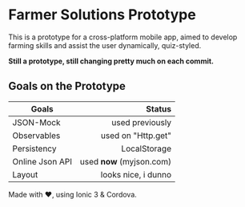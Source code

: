 # __Farmer Solutions Prototype__

This is a prototype for a cross-platform mobile app, aimed to develop farming skills and assist the user dynamically, quiz-styled.

__Still a prototype, still changing pretty much on each commit.__

## Goals on the Prototype

| Goals             | Status                   |
| ------------------|-------------------------:|
| JSON-Mock         | used previously          |
| Observables       | used on "Http.get"       |
| Persistency       | LocalStorage             |
| Online Json API   | used __now__ (myjson.com)|
| Layout            | looks nice, i dunno      |


Made with ❤, using Ionic 3 & Cordova.